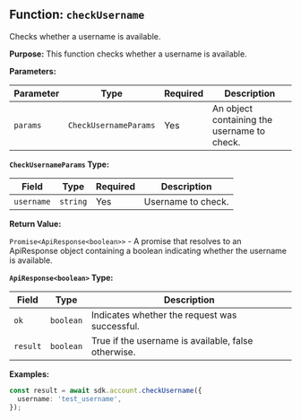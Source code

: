 ## Function: `checkUsername`

Checks whether a username is available.

**Purpose:**
This function checks whether a username is available.

**Parameters:**

| Parameter | Type | Required | Description |
|---|---|---|---| 
| `params` | `CheckUsernameParams` | Yes | An object containing the username to check. |

**`CheckUsernameParams` Type:**

| Field | Type | Required | Description |
|---|---|---|---| 
| `username` | `string` | Yes | Username to check. |

**Return Value:**

`Promise<ApiResponse<boolean>>` - A promise that resolves to an ApiResponse object containing a boolean indicating whether the username is available.

**`ApiResponse<boolean>` Type:**

| Field | Type | Description |
|---|---|---| 
| `ok` | `boolean` | Indicates whether the request was successful. |
| `result` | `boolean` | True if the username is available, false otherwise. |

**Examples:**

```typescript
const result = await sdk.account.checkUsername({
  username: 'test_username',
});
```